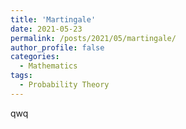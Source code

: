 ```yaml
---
title: 'Martingale'
date: 2021-05-23
permalink: /posts/2021/05/martingale/
author_profile: false
categories:
  - Mathematics
tags:
  - Probability Theory
---
```


qwq